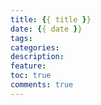 ```yaml
---
title: {{ title }}
date: {{ date }}
tags:
categories:
description:
feature:
toc: true
comments: true
---
```

